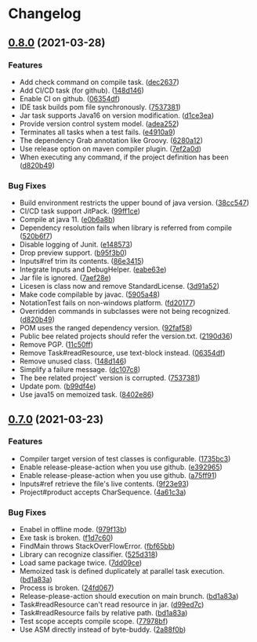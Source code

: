 # Changelog

## [0.8.0](https://www.github.com/Teletha/bee/compare/v0.7.0...v0.8.0) (2021-03-28)


### Features

* Add check command on compile task. ([dec2637](https://www.github.com/Teletha/bee/commit/dec2637e8fdda9188570ae747ec3146b99ae7935))
* Add CI/CD task (for github). ([148d146](https://www.github.com/Teletha/bee/commit/148d146bfc82e856733cada9c6dadb5899101a99))
* Enable CI on github. ([06354df](https://www.github.com/Teletha/bee/commit/06354df76b4d92e111bf583971e7933fc8899668))
* IDE task builds pom file synchronously. ([7537381](https://www.github.com/Teletha/bee/commit/753738134e9184f8fdf8dd7069001f2dbc80d653))
* Jar task supports Java16 on version modification. ([d1ce3ea](https://www.github.com/Teletha/bee/commit/d1ce3ea8ca2e4c91411c3bc320aaff0eff64b5ee))
* Provide version control system model. ([adea252](https://www.github.com/Teletha/bee/commit/adea252a1454feaa78f7c3fcc756486c3801684f))
* Terminates all tasks when a test fails. ([e4910a9](https://www.github.com/Teletha/bee/commit/e4910a9dbc1b9bd52e923c2333ac745b63b8d1b8))
* The dependency Grab annotation like Groovy. ([6280a12](https://www.github.com/Teletha/bee/commit/6280a123eba3333dc8ae7d64b461f89d79ea8aa0))
* Use release option on maven compiler plugin. ([7ef2a0d](https://www.github.com/Teletha/bee/commit/7ef2a0d24e9e689cbbea38b0086f48515c7003e5))
* When executing any command, if the project definition has been ([d820b49](https://www.github.com/Teletha/bee/commit/d820b49a9660f50253ee29d0608bc62cdfefe196))


### Bug Fixes

* Build environment restricts the upper bound of java version. ([38cc547](https://www.github.com/Teletha/bee/commit/38cc547b966a961ca6c788f30471112d3b2fa979))
* CI/CD task support JitPack. ([99ff1ce](https://www.github.com/Teletha/bee/commit/99ff1ce1ea02a43987e16a0551185061a5632998))
* Compile at java 11. ([e0b6a8b](https://www.github.com/Teletha/bee/commit/e0b6a8b69a1915b71867a1459248c95b5c253cc1))
* Dependency resolution fails when library is referred from compile ([520b6f7](https://www.github.com/Teletha/bee/commit/520b6f72935099bf3dc04cc48a24ac5f999488f4))
* Disable logging of Junit. ([e148573](https://www.github.com/Teletha/bee/commit/e14857382089965cfdef35c7b2d196376945f024))
* Drop preview support. ([b95f3b0](https://www.github.com/Teletha/bee/commit/b95f3b05565fa991ce017ecc04b8532478cac678))
* Inputs#ref trim its contents. ([86e3415](https://www.github.com/Teletha/bee/commit/86e3415b481c6fbc9e205538c6562ed65a1ae1e9))
* Integrate Inputs and DebugHelper. ([eabe63e](https://www.github.com/Teletha/bee/commit/eabe63ed53236a916d88d3859469166b9410ba5e))
* Jar file is ignored. ([7aef28e](https://www.github.com/Teletha/bee/commit/7aef28e89006ee2315fd598907d056b7eb39f3fa))
* Licesen is class now and remove StandardLicense. ([3d91a52](https://www.github.com/Teletha/bee/commit/3d91a524f89d6b7f1ceca2afba78fd8ebfe939ef))
* Make code compilable by javac. ([5905a48](https://www.github.com/Teletha/bee/commit/5905a48e7ea21b5d9433ceab1b77bd2028e64fe2))
* NotationTest fails on non-windows platform. ([fd20177](https://www.github.com/Teletha/bee/commit/fd2017740f682c0344ca620c421341d38d7d53ea))
* Overridden commands in subclasses were not being recognized. ([d820b49](https://www.github.com/Teletha/bee/commit/d820b49a9660f50253ee29d0608bc62cdfefe196))
* POM uses the ranged dependency version. ([92faf58](https://www.github.com/Teletha/bee/commit/92faf5804ba6c6d8aedd21032299ada717b3dec6))
* Public bee related projects should refer the version.txt. ([2190d36](https://www.github.com/Teletha/bee/commit/2190d36ea4aa0978350002ecafb87fb9c559c9a0))
* Remove PGP. ([11c50ff](https://www.github.com/Teletha/bee/commit/11c50ff9751720066d916f4bd409e4c3e6cbeb4e))
* Remove Task#readResource, use text-block instead. ([06354df](https://www.github.com/Teletha/bee/commit/06354df76b4d92e111bf583971e7933fc8899668))
* Remove unused class. ([148d146](https://www.github.com/Teletha/bee/commit/148d146bfc82e856733cada9c6dadb5899101a99))
* Simplify a failure message. ([dc107c8](https://www.github.com/Teletha/bee/commit/dc107c86940367ae4a7528090714f107364493d4))
* The bee related project' version is corrupted. ([7537381](https://www.github.com/Teletha/bee/commit/753738134e9184f8fdf8dd7069001f2dbc80d653))
* Update pom. ([b99df4e](https://www.github.com/Teletha/bee/commit/b99df4e0bcaace3c9a2e974179010d65c601e015))
* Use java15 on memoized task. ([8402e86](https://www.github.com/Teletha/bee/commit/8402e86fb8fe2f73d442094b6ac170b97921bff0))

## [0.7.0](https://www.github.com/Teletha/bee/compare/0.1.8...v0.7.0) (2021-03-23)


### Features

* Compiler target version of test classes is configurable. ([1735bc3](https://www.github.com/Teletha/bee/commit/1735bc3fdda996934f4d8225a6f981cf21b61d8d))
* Enable release-please-action when you use github. ([e392965](https://www.github.com/Teletha/bee/commit/e392965177691dc2d939f2c5dcb98b055c85698a))
* Enable release-please-action when you use github. ([a75ff91](https://www.github.com/Teletha/bee/commit/a75ff91b0cd98243d6ab3ef2de0e469975819b96))
* Inputs#ref retrieve the file's live contents. ([9f23e93](https://www.github.com/Teletha/bee/commit/9f23e93a1f631d2285e1ab892f5ed6305c13aadd))
* Project#product accepts CharSequence. ([4a61c3a](https://www.github.com/Teletha/bee/commit/4a61c3ac5664c38c2cb385a4dca052fbdc9c27bb))


### Bug Fixes

* Enabel in offline mode. ([979f13b](https://www.github.com/Teletha/bee/commit/979f13b8e861fbbb4e0a25679955de5c03658f3a))
* Exe task is broken. ([f1d7c60](https://www.github.com/Teletha/bee/commit/f1d7c60da29bb3c2764368e86354a0309d7d9119))
* FindMain throws StackOverFlowError. ([fbf65bb](https://www.github.com/Teletha/bee/commit/fbf65bb1d88ee31bea8497487d80c442fd1d56c8))
* Library can recognize classifier. ([525d318](https://www.github.com/Teletha/bee/commit/525d318babfa09e737b55d15c1be790d91f116e8))
* Load same package twice. ([7dd09ce](https://www.github.com/Teletha/bee/commit/7dd09ce8a0c5c7cab06d06fcf312a3c1eb5c6f53))
* Memoized task is defined duplicately at parallel task execution. ([bd1a83a](https://www.github.com/Teletha/bee/commit/bd1a83a90401e6d81982e0264dbb88bc16a246be))
* Process is broken. ([24fd067](https://www.github.com/Teletha/bee/commit/24fd0675beacc1490c4e7ac3a55134568b62395b))
* Release-please-action should execution on main brunch. ([bd1a83a](https://www.github.com/Teletha/bee/commit/bd1a83a90401e6d81982e0264dbb88bc16a246be))
* Task#readResource can't read resource in jar. ([d99ed7c](https://www.github.com/Teletha/bee/commit/d99ed7cc642be00eed54ed61a1602d12f77f700a))
* Task#readResource fails by relative path. ([bd1a83a](https://www.github.com/Teletha/bee/commit/bd1a83a90401e6d81982e0264dbb88bc16a246be))
* Test scope accepts compile scope. ([77978bf](https://www.github.com/Teletha/bee/commit/77978bfd35ada2eff627f722d4f4f1550f13b9d5))
* Use ASM directly instead of byte-buddy. ([2a88f0b](https://www.github.com/Teletha/bee/commit/2a88f0b2dbebf94781aaab1caaaf5d79de5048c4))
